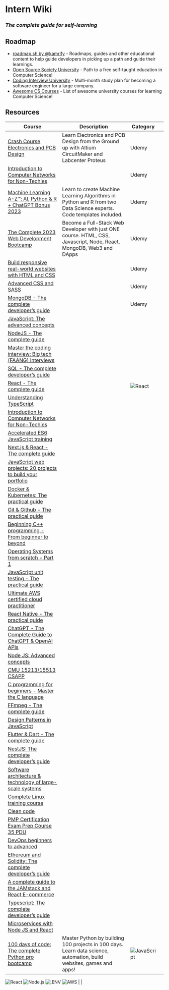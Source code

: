 # Intern Wiki

### _The complete guide for self-learning_

## Roadmap
- [roadmap.sh by @kamrify](https://roadmap.sh/) - Roadmaps, guides and other educational content to help guide developers in picking up a path and guide their learnings.
- [Open Source Society University](https://github.com/ossu/computer-science) - Path to a free self-taught education in Computer Science!
- [Coding Interview University](https://github.com/jwasham/coding-interview-university) - Multi-month study plan for becoming a software engineer for a large company.
- [Awesome CS Courses](https://github.com/prakhar1989/awesome-courses) - List of awesome university courses for learning Computer Science!

## Resources

| Course                                                                                                              | Description                                                                                                         | Category |    |
|---------------------------------------------------------------------------------------------------------------------|---------------------------------------------------------------------------------------------------------------------|----------|----|
| [Crash Course Electronics and PCB Design](https://nlbsg.udemy.com/course/crash-course-electronics-and-pcb-design/)  | Learn Electronics and PCB Design from the Ground up with Altium CircuitMaker and Labcenter Proteus                  | Udemy    |    |
| [Introduction to Computer Networks for Non-Techies](https://nlbsg.udemy.com/course/introduction-to-computer-networks/)                                                               |                                                                                                                     | Udemy    |    |
| [Machine Learning A-Z™: AI, Python & R + ChatGPT Bonus 2023](https://nlbsg.udemy.com/course/machinelearning/)       | Learn to create Machine Learning Algorithms in Python and R from two Data Science experts. Code templates included. | Udemy    |    |
| [The Complete 2023 Web Development Bootcamp](https://nlbsg.udemy.com/course/the-complete-web-development-bootcamp/) | Become a Full-Stack Web Developer with just ONE course. HTML, CSS, Javascript, Node, React, MongoDB, Web3 and DApps | Udemy    |    |
| [Build responsive real-world websites with HTML and CSS]()                                                          |                                                                                                                     | Udemy    |    |
| [Advanced CSS and SASS]()                                                                                           |                                                                                                                     | Udemy    |    |
| [MongoDB - The complete developer’s guide]()                                                                        |                                                                                                                     | Udemy    |    |
| [JavaScript: The advanced concepts]()                                                                               |                                                                                                                     |          |    |
| [NodeJS - The complete guide]()                                                                                     |                                                                                                                     |          |    |
| [Master the coding interview: Big tech (FAANG) interviews]()                                                        |                                                                                                                     |          |    |
| [SQL - The complete developer’s guide]()                                                                            |                                                                                                                     |          |    |
| [React - The complete guide]()                                                                                      |                                                                                                                     | ![React](https://img.shields.io/badge/-React-61DAFB-white?logo=react&logoColor=white&logoWidth=20)         |    |
| [Understanding TypeScript]()                                                                                        |                                                                                                                     |          |    |
| [Introduction to Computer Networks for Non-Techies]()                                                               |                                                                                                                     |          |    |
| [Accelerated ES6 JavaScript training]()                                                                             |                                                                                                                     |          |    |
| [Next.js & React - The complete guide]()                                                                            |                                                                                                                     |          |    |
| [JavaScript web projects: 20 projects to build your portfolio]()                                                    |                                                                                                                     |          |    |
| [Docker & Kubernetes: The practical guide]()                                                                        |                                                                                                                     |          |    |
| [Git & Github - The practical guide]()                                                                              |                                                                                                                     |          |    |
| [Beginning C++ programming - From beginner to beyond]()                                                             |                                                                                                                     |          |    |
| [Operating Systems from scratch - Part 1]()                                                                         |                                                                                                                     |          |    |
| [JavaScript unit testing - The practical guide]()                                                                   |                                                                                                                     |          |    |
| [Ultimate AWS certified cloud practitioner]()                                                                       |                                                                                                                     |          |    |
| [React Native - The practical guide]()                                                                              |                                                                                                                     |          |    |
| [ChatGPT - The Complete Guide to ChatGPT & OpenAI APIs]()                                                           |                                                                                                                     |          |    |
| [Node JS: Advanced concepts]()                                                                                      |                                                                                                                     |          |    |
| [CMU 15213/15513 CSAPP]()                                                                                           |                                                                                                                     |          |    |
| [C programming for beginners - Master the C language]()                                                             |                                                                                                                     |          |    |
| [FFmpeg - The complete guide]()                                                                                     |                                                                                                                     |          |    |
| [Design Patterns in JavaScript]()                                                                                   |                                                                                                                     |          |    |
| [Flutter & Dart - The complete guide]()                                                                             |                                                                                                                     |          |    |
| [NestJS: The complete developer’s guide]()                                                                          |                                                                                                                     |          |    |
| [Software architecture & technology of large-scale systems]()                                                       |                                                                                                                     |          |    |
| [Complete Linux training course]()                                                                                  |                                                                                                                     |          |    |
| [Clean code]()                                                                                                      |                                                                                                                     |          |    |
| [PMP Certification Exam Prep Course 35 PDU]()                                                                       |                                                                                                                     |          |    |
| [DevOps beginners to advanced]()                                                                                    |                                                                                                                     |          |    |
| [Ethereum and Solidity: The complete developer’s guide]()                                                           |                                                                                                                     |          |    |
| [A complete guide to the JAMstack and React E-commerce]()                                                           |                                                                                                                     |          |    |
| [Typescript: The complete developer’s guide]()                                                                      |                                                                                                                     |          |    |
| [Microservices with Node JS and React]()                                                                            |                                                                                                                     |          |    |
| [100 days of code: The complete Python pro bootcamp](https://nlbsg.udemy.com/course/100-days-of-code/)              | Master Python by building 100 projects in 100 days. Learn data science, automation, build websites, games and apps! | ![JavaScript](https://img.shields.io/badge/-JavaScript-F7DF1E?logo=javascript&logoColor=white&logoWidth=20)
![React](https://img.shields.io/badge/-React-61DAFB?logo=react&logoColor=white&logoWidth=20)
![Node.js](https://img.shields.io/badge/-Node.js-339933?logo=nodedotjs&logoColor=white&logoWidth=20)
![.ENV](https://img.shields.io/badge/-.ENV-ECD53F?logo=dotenv&logoColor=white&logoWidth=20)
![AWS](https://img.shields.io/badge/-AWS-232F3E?logo=amazonaws&logoColor=white&logoWidth=20)         |    |
